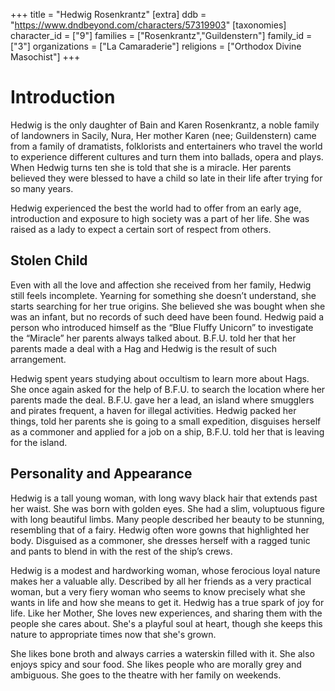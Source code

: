 +++
title = "Hedwig Rosenkrantz"
[extra]
ddb = "https://www.dndbeyond.com/characters/57319903"
[taxonomies]
character_id = ["9"]
families = ["Rosenkrantz","Guildenstern"]
family_id = ["3"]
organizations = ["La Camaraderie"]
religions = ["Orthodox Divine Masochist"]
+++
# Introduction

Hedwig is the only daughter of Bain and Karen Rosenkrantz, a noble family of landowners in Sacily, Nura, Her mother Karen (nee; Guildenstern) came from a family of dramatists, folklorists and entertainers who travel the world to experience different cultures and turn them into ballads, opera and plays. When Hedwig turns ten she is told that she is a miracle. Her parents believed they were blessed to have a child so late in their life after trying for so many years.

Hedwig experienced the best the world had to offer from an early age, introduction and exposure to high society was a part of her life. She was raised as a lady to expect a certain sort of respect from others.

## Stolen Child

Even with all the love and affection she received from her family, Hedwig still feels incomplete. Yearning for something she doesn’t understand, she starts searching for her true origins. She believed she was bought when she was an infant, but no records of such deed have been found. Hedwig paid a person who introduced himself as the “Blue Fluffy Unicorn” to investigate the “Miracle” her parents always talked about. B.F.U. told her that her parents made a deal with a Hag and Hedwig is the result of such arrangement. 

Hedwig spent years studying about occultism to learn more about Hags. She once again asked for the help of B.F.U. to search the location where her parents made the deal. B.F.U. gave her a lead, an island where smugglers and pirates frequent, a haven for illegal activities. Hedwig packed her things, told her parents she is going to a small expedition, disguises herself as a commoner and applied for a job on a ship, B.F.U. told her that is leaving for the island.

## Personality and Appearance 

Hedwig is a tall young woman, with long wavy black hair that extends past her waist. She was born with golden eyes. She had a slim, voluptuous figure with long beautiful limbs. Many people described her beauty to be stunning, resembling that of a fairy. Hedwig often wore gowns that highlighted her body. Disguised as a commoner, she dresses herself with a ragged tunic and pants to blend in with the rest of the ship’s crews. 

Hedwig  is a modest and hardworking woman, whose ferocious loyal nature makes her a valuable ally. Described by all her friends as a very practical woman, but a very fiery woman who seems to know precisely what she wants in life and how she means to get it. Hedwig has a true spark of joy for life. Like her Mother, She loves new experiences, and sharing them with the people she cares about. She's a playful soul at heart, though she keeps this nature to appropriate times now that she's grown.

She likes bone broth and always carries a waterskin filled with it. She also enjoys spicy and sour food. She likes people who are morally grey and ambiguous. She goes to the theatre with her family on weekends. 

